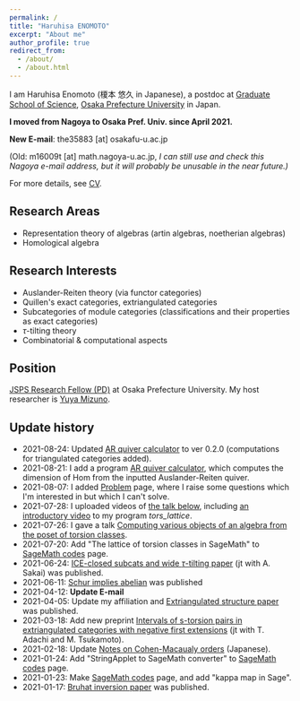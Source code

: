 ```yaml
---
permalink: /
title: "Haruhisa ENOMOTO"
excerpt: "About me"
author_profile: true
redirect_from:
  - /about/
  - /about.html
---
```


I am Haruhisa Enomoto (榎本 悠久 in Japanese), a postdoc at
[Graduate School of Science](https://www.osakafu-u.ac.jp/en/academics/graduate/g_science/),
[Osaka Prefecture University](https://www.osakafu-u.ac.jp/en/) in Japan.

**I moved from Nagoya to Osaka Pref. Univ. since April 2021.**

**New E-mail**:
the35883 [at] osakafu-u.ac.jp

(Old: m16009t [at] math.nagoya-u.ac.jp,
*I can still use and check this Nagoya e-mail address,
  but it will probably be unusable in the near future.)*

For more details, see [CV](/cv/).

## Research Areas
- Representation theory of algebras (artin algebras, noetherian algebras)
- Homological algebra

## Research Interests
- Auslander-Reiten theory (via functor categories)
- Quillen's exact categories, extriangulated categories
- Subcategories of module categories (classifications and their properties as exact categories)
- $\tau$-tilting theory
- Combinatorial & computational aspects

## Position
[JSPS Research Fellow (PD)](https://www.jsps.go.jp/english/e-pd/) at Osaka Prefecture University. My host researcher is [Yuya Mizuno](https://researchmap.jp/y-mizuno?lang=en).

## Update history
- 2021-08-24: Updated [AR quiver calculator](/codes/) to ver 0.2.0 (computations for triangulated categories added).
- 2021-08-21: I add a program [AR quiver calculator](/codes/), which computes the dimension of Hom from the inputted Auslander-Reiten quiver.
- 2021-08-07: I added [Problem](/problems/) page, where I raise some questions which I'm interested in but which I can't solve.
- 2021-07-28: I uploaded videos of [the talk below](/talks/2021-07-26/), including [an introductory video](https://www.youtube.com/watch?v=2-y1a-_zEEA) to my program *tors_lattice*.
- 2021-07-26: I gave a talk [Computing various objects of an algebra from the poset of torsion classes](/talks/2021-07-26/).
- 2021-07-20: Add "The lattice of torsion classes in SageMath" to [SageMath codes](/codes/) page.
- 2021-06-24: [ICE-closed subcats and wide $\tau$-tilting paper](/papers/ice/) (jt with A. Sakai) was published.
- 2021-06-11: [Schur implies abelian](/papers/schur/) was published
- 2021-04-12: **Update E-mail**
- 2021-04-05: Update my affiliation and [Extriangulated structure paper](/papers/et-str/) was published.
- 2021-03-18: Add new preprint [Intervals of s-torsion pairs in extriangulated categories with negative first extensions](/papers/stors/) (jt with T. Adachi and M. Tsukamoto).
- 2021-02-18: Update [Notes on Cohen-Macaualy orders](/files/comm-order0218.pdf) (Japanese).
- 2021-01-24: Add "StringApplet to SageMath converter" to [SageMath codes](/codes/) page.
- 2021-01-23: Make [SageMath codes](/codes/) page, and add "kappa map in Sage".
- 2021-01-17: [Bruhat inversion paper](/papers/binv/) was published.